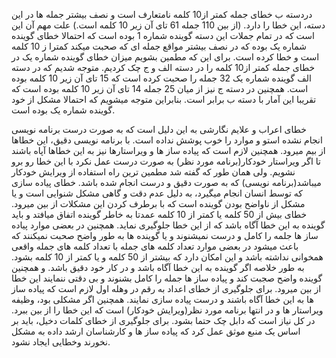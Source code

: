 دردسته ب خطای جمله کمتر از10 کلمه نامتعارف است و نصف بیشتر جمله ها در این دسته، این خطا را دارد. (از بین 110 جمله 61 تای آن زیر 10 کلمه است.) علت مهم آن این است که در تمام جملات این دسته گوینده شماره 1 بوده است که احتمالا خطای گوینده شماره یک بوده که در نصف بیشتر مواقع جمله ای که صحبت میکند کمترا ز 10 کلمه است و خطا کرده است.
برای این که مطمین بشویم میزان خطای گوینده شماره یک در خطای جمله کمتر از10 کلمه را در دسته الف و ج چک کردیم. متوجه شدیم که در دسته الف گوینده شماره یک 32 جمله را صحبت کرده است که 15 تای آن زیر 10 کلمه بوده است. همچنین در دسته ج نیز از میان 25 جمله 14 تای آن زیر 10 کلمه بوده است که تقریبا این آمار با دسته ب برابر است. بنابراین متوجه میشویم که احتمالا مشکل از خود گوینده شماره یک بوده است.

خطای اعراب و علایم نگارشی به این دلیل است که به صورت درست برنامه نویسی انجام نشده استو و موارد را خوب پوشش نداده است. با برنامه نویسی دقیق، این خطاها از بیم میرود.
همچنین لازم است که پیاده ساز ها و ویراستارها نیز به این خطاها آپاه باشند تا اگر ویراستار خودکار(برنامه مورد نظر) به صورت درست عمل نکرد با این خطا رو برو نشویم. ولی همان طور که گفته شد مطمین ترین راه استفاده از ویرایش خودکار میباشد(برنامه نویسی) که به صورت دقیق و درست انجام شده باشد.
خطای پیاده سازی که توسط انسان انجام میگیرد، به دلیل عدم دقت و گاهی مشکل شنوایی است و یا مشکل از ناواضح بودن گوینده است که با برطرف کردن این مشکلات از بین میرود.
خطای بیش از 50 کلمه یا کمتر از 10 کلمه عمدتا به خاطر گوینده اتفاق میافتد و باید گوینده به این خطا آگاه باشد که از این خطا جلوگیری نماید. همچنین در بعضی موارد پیاده ساز ها جلمه را کامل و درست نمیشنوند و یا گوینده ها به طور واضح صحبت نمیکنند که باعث میشود در بعضی موارد تعداد کلمه های جمله با تعداد کلمه های جمله واقعی همخوانی نداشته باشد و این امکان دارد که بیشتر از 50 کلمه و یا کمتر از 10 کلمه بشود.
به طور خلاصه اگر گوینده به این خطا آگاه باشد و در کار خود دقیق باشد. و همچنین گوینده واضح صجبت کند و پیاده ساز ها جمله را کامل بشنوند و بی دقتی ننمایند این خطا از بین میرود.
برای جلوگیری از خطای اعداد به رقم در وهله اول لازم است که پیاده ساز ها به این خطا آگاه باشند و درست پیاده سازی نمایند. همچنین اگر مشکلی بود، وظیفه ویراستار ها و در انتها برنامه مورد نظر(ویرایش خودکار) است که این خطا را از بین ببرد. در کل نیاز است که دابل چک حتما بشود.
برای جلوگیری از خطای کلمات دخیل،  باید بر اساس یک منبع موثق عمل کرد که پیاده ساز ها و کارشناسان ارشد داده به مشکل نخورند وخطایی ایجاد نشود.
